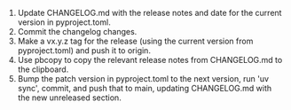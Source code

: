 1. Update CHANGELOG.md with the release notes and date for the current version in pyproject.toml.
2. Commit the changelog changes.
3. Make a vx.y.z tag for the release (using the current version from pyproject.toml) and push it to origin.
4. Use pbcopy to copy the relevant release notes from CHANGELOG.md to the clipboard.
5. Bump the patch version in pyproject.toml to the next version, run 'uv sync', commit, and push that to main, updating CHANGELOG.md with the new unreleased section.
